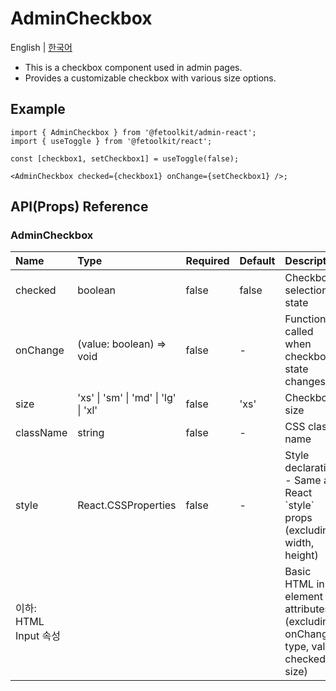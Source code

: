 # AdminCheckbox

English | [한국어](../ko/component_checkbox.md)

- This is a checkbox component used in admin pages.
- Provides a customizable checkbox with various size options.

## Example

```tsx
import { AdminCheckbox } from '@fetoolkit/admin-react';
import { useToggle } from '@fetoolkit/react';

const [checkbox1, setCheckbox1] = useToggle(false);

<AdminCheckbox checked={checkbox1} onChange={setCheckbox1} />;
```

## API(Props) Reference

### AdminCheckbox

| Name                  | Type                                 | Required | Default | Description                                                                          |
| :-------------------- | :----------------------------------- | :------- | :------ | :----------------------------------------------------------------------------------- |
| checked               | boolean                              | false    | false   | Checkbox selection state                                                             |
| onChange              | (value: boolean) => void             | false    | -       | Function called when checkbox state changes                                          |
| size                  | 'xs' \| 'sm' \| 'md' \| 'lg' \| 'xl' | false    | 'xs'    | Checkbox size                                                                        |
| className             | string                               | false    | -       | CSS class name                                                                       |
| style                 | React.CSSProperties                  | false    | -       | Style declaration <br> - Same as React \`style\` props (excluding width, height)     |
| 이하: HTML Input 속성 |                                      |          |         | Basic HTML input element attributes (excluding onChange, type, value, checked, size) |
